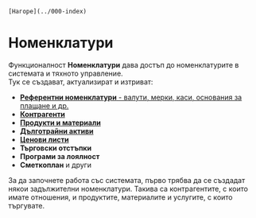 ```{only} html
[Нагоре](../000-index)
```

# Номенклатури

Функционалност **Номенклатури** дава достъп до номенклатурите в системата и тяхното управление.  
Тук се създават, актуализират и изтриват: 

- [**Референтни номенклатури** - валути, мерки, каси, основания за плащане и др.](001-ref-nomenclatures.md)   
- [**Контрагенти**](002-contragents.md)  
- [**Продукти и материали**](003-items.md)  
- [**Дълготрайни активи**](004-assets.md)  
- [**Ценови листи**](005-price-lists.md)  
- **Търговски отстъпки**  
- **Програми за лоялност**  
- **Сметкоплан** и други

За да започнете работа със системата, първо трябва да се създадат някои задължителни номенклатури. Такива са контрагентите, с които имате отношения, и продуктите, материалите и услугите, с които търгувате.

